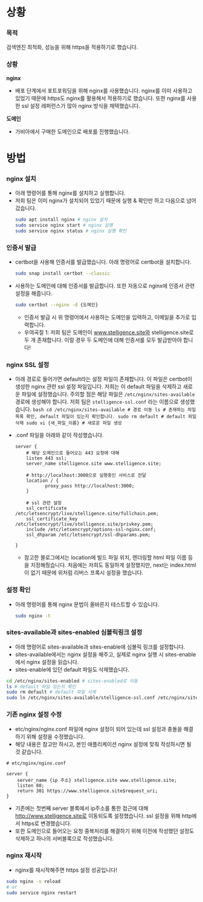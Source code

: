 # 상황

### 목적

검색엔진 최적화, 성능을 위해 https을 적용하기로 했습니다.

### 상황

**nginx**

- 배포 단계에서 포트포워딩을 위해 nginx를 사용했습니다. nginx를 이미 사용하고 있었기 때문에 https도 nginx를 활용해서 적용하기로 했습니다. 또한 nginx를 사용한 ssl 설정 레퍼런스가 많아 nginx 방식을 채택했습니다.

**도메인**

- 가비아에서 구매한 도메인으로 배포를 진행했습니다.

# 방법

### nginx 설치

- 아래 명령어를 통해 nginx를 설치하고 실행합니다.
- 저희 팀은 이미 nginx가 설치되어 있었기 때문에 실행 & 확인만 하고 다음으로 넘어갔습니다.
  ```bash
  sudo apt install nginx # nginx 설치
  sudo service nginx start # nginx 실행
  sudo service nginx status # nginx 실행 확인
  ```

### 인증서 발급

- certbot을 사용해 인증서를 발급했습니다. 아래 명령어로 certbot을 설치합니다.
  ```bash
  sudo snap install certbot --classic
  ```
- 사용하는 도메인에 대해 인증서를 발급합니다. 또한 자동으로 nginx에 인증서 관련 설정을 해줍니다.
  ```bash
  sudo certbot --nginx -d {도메인}
  ```
  - 인증서 발급 시 위 명령어에서 사용하는 도메인을 입력하고, 이메일을 추가로 입력합니다.
  - 우여곡절 1: 저희 팀은 도메인이 www.stelligence.site와 stelligence.site로 두 개 존재합니다. 이럴 경우 두 도메인에 대해 인증서를 모두 발급받아야 합니다!

### nginx SSL 설정

- 아래 경로로 들어가면 default라는 설정 파일이 존재합니다. 이 파일은 certbot이 생성한 nginx 관련 ssl 설정 파일입니다. 저희는 이 default 파일을 삭제하고 새로운 파일에 설정했습니다. 주의할 점은 해당 파일은 `/etc/nginx/sites-available` 경로에 생성해야 합니다.
  저희 팀은 `stelligence-ssl.conf` 라는 이름으로 생성했습니다.
  `bash
cd /etc/nginx/sites-available # 경로 이동
ls # 존재하는 파일 목록 확인, default 파일이 있는지 확인합니다.
sudo rm default # default 파일 삭제
sudo vi {새_파일_이름} # 새로운 파일 생성
`
- .conf 파일을 아래와 같이 작성했습니다.

  ```
  server {
      # 해당 도메인으로 들어오는 443 요청에 대해
      listen 443 ssl;
      server_name stelligence.site www.stelligence.site;

      # http://localhost:3000으로 실행중인 서비스로 전달
      location / {
             proxy_pass http://localhost:3000;
      }

      # ssl 관련 설정
      ssl_certificate /etc/letsencrypt/live/stelligence.site/fullchain.pem;
      ssl_certificate_key /etc/letsencrypt/live/stelligence.site/privkey.pem;
      include /etc/letsencrypt/options-ssl-nginx.conf;
      ssl_dhparam /etc/letsencrypt/ssl-dhparams.pem;

  }
  ```

  - 참고한 블로그에서는 location에 빌드 파일 위치, 렌더링할 html 파일 이름 등을 지정해줬습니다. 처음에는 저희도 동일하게 설정했지만, next는 index.html이 없기 때문에 위처럼 리버스 프록시 설정을 했습니다.

### 설정 확인

- 아래 명령어를 통해 nginx 문법이 올바른지 테스트할 수 있습니다.
  ```bash
  sudo nginx -t
  ```

### sites-available과 sites-enabled 심볼릭링크 설정

- 아래 명령어로 sites-available과 sites-enable에 심볼릭 링크를 설정합니다.
- sites-available에서는 nginx 설정을 해주고, 실제로 nginx 실행 시 sites-enable에서 nginx 설정을 읽습니다.
- sites-enable에 있던 default 파일도 삭제했습니다.

```bash
cd /etc/nginx/sites-enabled # sites-enabled로 이동
ls # default 파일 있는지 확인
sudo rm default # default 파일 삭제
sudo ln /etc/nginx/sites-available/stelligence-ssl.conf /etc/nginx/sites-enabled/ # 심볼릭링크 설정
```

### 기존 nginx 설정 수정

- etc/nginx/nginx.conf 파일에 nginx 설정이 되어 있는데 ssl 설정과 충돌을 해결하기 위해 설정을 수정했습니다.
- 해당 내용은 참고만 하시고, 본인 애플리케이션 nginx 설정에 맞춰 작성하시면 될 것 같습니다.

```
# etc/nginx/nginx.conf

server {
    server_name {ip 주소} stelligence.site www.stelligence.site;
    listen 80;
    return 301 https://www.stelligence.site$request_uri;
}
```

- 기존에는 첫번째 server 블록에서 ip주소를 통한 접근에 대해 http://www.stelligence.site로 이동되도록 설정했습니다. ssl 설정을 위해 http에서 https로 변경했습니다.
- 또한 도메인으로 들어오는 요청 중복처리를 해결하기 위해 이전에 작성했던 설정도 삭제하고 하나의 서버블록으로 작성했습니다.

### nginx 재시작

- nginx를 재시작해주면 https 설정 성공입니다!

```bash
sudo nginx -s reload
# or
sudo service nginx restart
```
